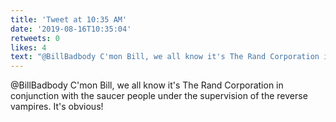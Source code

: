 ```yaml
---
title: 'Tweet at 10:35 AM'
date: '2019-08-16T10:35:04'
retweets: 0
likes: 4
text: "@BillBadbody C'mon Bill, we all know it's The Rand Corporation in conjunction with the saucer people under the supervision of the reverse vampires. It's obvious!"
---
```

@BillBadbody C'mon Bill, we all know it's The Rand Corporation in conjunction with the saucer people under the supervision of the reverse vampires. It's obvious!